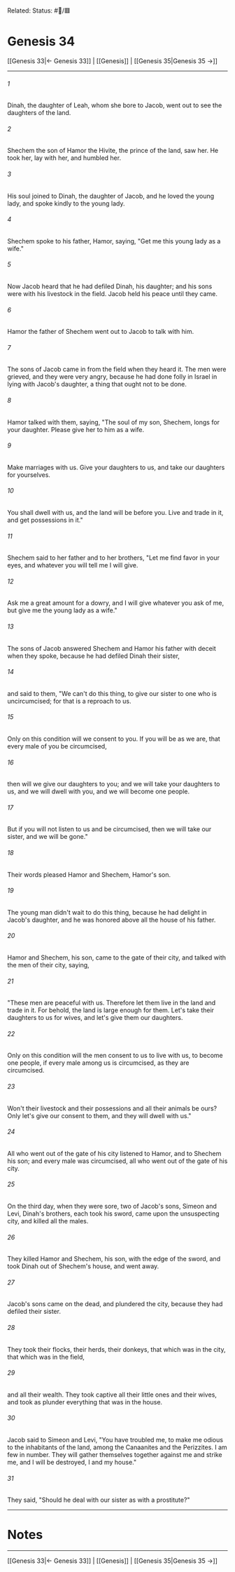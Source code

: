 Related:
Status: #📖/🟥
# Genesis 34

[[Genesis 33|← Genesis 33]] | [[Genesis]] | [[Genesis 35|Genesis 35 →]]
***



###### 1 
Dinah, the daughter of Leah, whom she bore to Jacob, went out to see the daughters of the land. 

###### 2 
Shechem the son of Hamor the Hivite, the prince of the land, saw her. He took her, lay with her, and humbled her. 

###### 3 
His soul joined to Dinah, the daughter of Jacob, and he loved the young lady, and spoke kindly to the young lady. 

###### 4 
Shechem spoke to his father, Hamor, saying, "Get me this young lady as a wife." 

###### 5 
Now Jacob heard that he had defiled Dinah, his daughter; and his sons were with his livestock in the field. Jacob held his peace until they came. 

###### 6 
Hamor the father of Shechem went out to Jacob to talk with him. 

###### 7 
The sons of Jacob came in from the field when they heard it. The men were grieved, and they were very angry, because he had done folly in Israel in lying with Jacob's daughter, a thing that ought not to be done. 

###### 8 
Hamor talked with them, saying, "The soul of my son, Shechem, longs for your daughter. Please give her to him as a wife. 

###### 9 
Make marriages with us. Give your daughters to us, and take our daughters for yourselves. 

###### 10 
You shall dwell with us, and the land will be before you. Live and trade in it, and get possessions in it." 

###### 11 
Shechem said to her father and to her brothers, "Let me find favor in your eyes, and whatever you will tell me I will give. 

###### 12 
Ask me a great amount for a dowry, and I will give whatever you ask of me, but give me the young lady as a wife." 

###### 13 
The sons of Jacob answered Shechem and Hamor his father with deceit when they spoke, because he had defiled Dinah their sister, 

###### 14 
and said to them, "We can't do this thing, to give our sister to one who is uncircumcised; for that is a reproach to us. 

###### 15 
Only on this condition will we consent to you. If you will be as we are, that every male of you be circumcised, 

###### 16 
then will we give our daughters to you; and we will take your daughters to us, and we will dwell with you, and we will become one people. 

###### 17 
But if you will not listen to us and be circumcised, then we will take our sister, and we will be gone." 

###### 18 
Their words pleased Hamor and Shechem, Hamor's son. 

###### 19 
The young man didn't wait to do this thing, because he had delight in Jacob's daughter, and he was honored above all the house of his father. 

###### 20 
Hamor and Shechem, his son, came to the gate of their city, and talked with the men of their city, saying, 

###### 21 
"These men are peaceful with us. Therefore let them live in the land and trade in it. For behold, the land is large enough for them. Let's take their daughters to us for wives, and let's give them our daughters. 

###### 22 
Only on this condition will the men consent to us to live with us, to become one people, if every male among us is circumcised, as they are circumcised. 

###### 23 
Won't their livestock and their possessions and all their animals be ours? Only let's give our consent to them, and they will dwell with us." 

###### 24 
All who went out of the gate of his city listened to Hamor, and to Shechem his son; and every male was circumcised, all who went out of the gate of his city. 

###### 25 
On the third day, when they were sore, two of Jacob's sons, Simeon and Levi, Dinah's brothers, each took his sword, came upon the unsuspecting city, and killed all the males. 

###### 26 
They killed Hamor and Shechem, his son, with the edge of the sword, and took Dinah out of Shechem's house, and went away. 

###### 27 
Jacob's sons came on the dead, and plundered the city, because they had defiled their sister. 

###### 28 
They took their flocks, their herds, their donkeys, that which was in the city, that which was in the field, 

###### 29 
and all their wealth. They took captive all their little ones and their wives, and took as plunder everything that was in the house. 

###### 30 
Jacob said to Simeon and Levi, "You have troubled me, to make me odious to the inhabitants of the land, among the Canaanites and the Perizzites. I am few in number. They will gather themselves together against me and strike me, and I will be destroyed, I and my house." 

###### 31 
They said, "Should he deal with our sister as with a prostitute?"

---
# Notes


***
[[Genesis 33|← Genesis 33]] | [[Genesis]] | [[Genesis 35|Genesis 35 →]]
